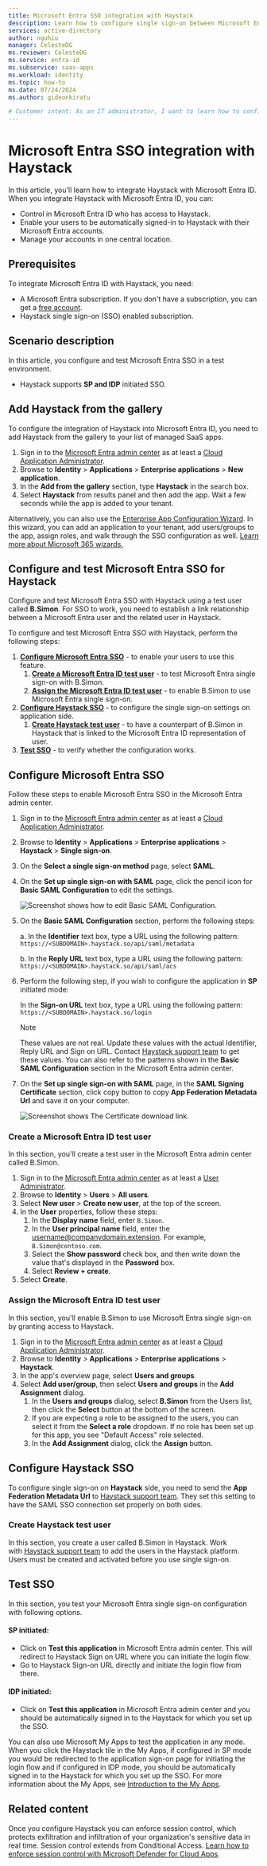 ```yaml
---
title: Microsoft Entra SSO integration with Haystack
description: Learn how to configure single sign-on between Microsoft Entra ID and Haystack.
services: active-directory
author: nguhiu
manager: CelesteDG
ms.reviewer: CelesteDG
ms.service: entra-id
ms.subservice: saas-apps
ms.workload: identity
ms.topic: how-to
ms.date: 07/24/2024
ms.author: gideonkiratu

# Customer intent: As an IT administrator, I want to learn how to configure single sign-on between Microsoft Entra ID and Directory Services so that I can control who has access to Directory Services, enable automatic sign-in with Microsoft Entra accounts, and manage my accounts in one central location.
---
```


# Microsoft Entra SSO integration with Haystack

In this article,  you'll learn how to integrate Haystack with Microsoft Entra ID. When you integrate Haystack with Microsoft Entra ID, you can:

* Control in Microsoft Entra ID who has access to Haystack.
* Enable your users to be automatically signed-in to Haystack with their Microsoft Entra accounts.
* Manage your accounts in one central location.

## Prerequisites

To integrate Microsoft Entra ID with Haystack, you need:

* A Microsoft Entra subscription. If you don't have a subscription, you can get a [free account](https://azure.microsoft.com/free/).
* Haystack single sign-on (SSO) enabled subscription.

## Scenario description

In this article,  you configure and test Microsoft Entra SSO in a test environment.

* Haystack supports **SP and IDP** initiated SSO.

## Add Haystack from the gallery

To configure the integration of Haystack into Microsoft Entra ID, you need to add Haystack from the gallery to your list of managed SaaS apps.

1. Sign in to the [Microsoft Entra admin center](https://entra.microsoft.com) as at least a [Cloud Application Administrator](~/identity/role-based-access-control/permissions-reference.md#cloud-application-administrator).
1. Browse to **Identity** > **Applications** > **Enterprise applications** > **New application**.
1. In the **Add from the gallery** section, type **Haystack** in the search box.
1. Select **Haystack** from results panel and then add the app. Wait a few seconds while the app is added to your tenant.

Alternatively, you can also use the [Enterprise App Configuration Wizard](https://portal.office.com/AdminPortal/home?Q=Docs#/azureadappintegration). In this wizard, you can add an application to your tenant, add users/groups to the app, assign roles, and walk through the SSO configuration as well. [Learn more about Microsoft 365 wizards.](/microsoft-365/admin/misc/azure-ad-setup-guides)

## Configure and test Microsoft Entra SSO for Haystack

Configure and test Microsoft Entra SSO with Haystack using a test user called **B.Simon**. For SSO to work, you need to establish a link relationship between a Microsoft Entra user and the related user in Haystack.

To configure and test Microsoft Entra SSO with Haystack, perform the following steps:

1. **[Configure Microsoft Entra SSO](#configure-microsoft-entra-sso)** - to enable your users to use this feature.
    1. **[Create a Microsoft Entra ID test user](#create-a-microsoft-entra-id-test-user)** - to test Microsoft Entra single sign-on with B.Simon.
    1. **[Assign the Microsoft Entra ID test user](#assign-the-microsoft-entra-id-test-user)** - to enable B.Simon to use Microsoft Entra single sign-on.
1. **[Configure Haystack SSO](#configure-haystack-sso)** - to configure the single sign-on settings on application side.
    1. **[Create Haystack test user](#create-haystack-test-user)** - to have a counterpart of B.Simon in Haystack that is linked to the Microsoft Entra ID representation of user.
1. **[Test SSO](#test-sso)** - to verify whether the configuration works.

## Configure Microsoft Entra SSO

Follow these steps to enable Microsoft Entra SSO in the Microsoft Entra admin center.

1. Sign in to the [Microsoft Entra admin center](https://entra.microsoft.com) as at least a [Cloud Application Administrator](~/identity/role-based-access-control/permissions-reference.md#cloud-application-administrator).
1. Browse to **Identity** > **Applications** > **Enterprise applications** > **Haystack** > **Single sign-on**.
1. On the **Select a single sign-on method** page, select **SAML**.
1. On the **Set up single sign-on with SAML** page, click the pencil icon for **Basic SAML Configuration** to edit the settings.

   ![Screenshot shows how to edit Basic SAML Configuration.](common/edit-urls.png "Basic Configuration")

1. On the **Basic SAML Configuration** section, perform the following steps:

    a. In the **Identifier** text box, type a URL using the following pattern:
    `https://<SUBDOMAIN>.haystack.so/api/saml/metadata`

    b. In the **Reply URL** text box, type a URL using the following pattern:
    `https://<SUBDOMAIN>.haystack.so/api/saml/acs`

1. Perform the following step, if you wish to configure the application in **SP** initiated mode:

    In the **Sign-on URL** text box, type a URL using the following pattern:
    `https://<SUBDOMAIN>.haystack.so/login`

	> [!NOTE]
	> These values are not real. Update these values with the actual Identifier, Reply URL and Sign on URL. Contact [Haystack support team](mailto:support@haystackteam.com) to get these values. You can also refer to the patterns shown in the **Basic SAML Configuration** section in the Microsoft Entra admin center.
    
1. On the **Set up single sign-on with SAML** page, in the **SAML Signing Certificate** section, click copy button to copy **App Federation Metadata Url** and save it on your computer.

	![Screenshot shows The Certificate download link.](common/copy-metadataurl.png "Certificate")

### Create a Microsoft Entra ID test user

In this section, you'll create a test user in the Microsoft Entra admin center called B.Simon.

1. Sign in to the [Microsoft Entra admin center](https://entra.microsoft.com) as at least a [User Administrator](~/identity/role-based-access-control/permissions-reference.md#user-administrator).
1. Browse to **Identity** > **Users** > **All users**.
1. Select **New user** > **Create new user**, at the top of the screen.
1. In the **User** properties, follow these steps:
   1. In the **Display name** field, enter `B.Simon`.  
   1. In the **User principal name** field, enter the username@companydomain.extension. For example, `B.Simon@contoso.com`.
   1. Select the **Show password** check box, and then write down the value that's displayed in the **Password** box.
   1. Select **Review + create**.
1. Select **Create**.

### Assign the Microsoft Entra ID test user

In this section, you'll enable B.Simon to use Microsoft Entra single sign-on by granting access to Haystack.

1. Sign in to the [Microsoft Entra admin center](https://entra.microsoft.com) as at least a [Cloud Application Administrator](~/identity/role-based-access-control/permissions-reference.md#cloud-application-administrator).
1. Browse to **Identity** > **Applications** > **Enterprise applications** > **Haystack**.
1. In the app's overview page, select **Users and groups**.
1. Select **Add user/group**, then select **Users and groups** in the **Add Assignment** dialog.
   1. In the **Users and groups** dialog, select **B.Simon** from the Users list, then click the **Select** button at the bottom of the screen.
   1. If you are expecting a role to be assigned to the users, you can select it from the **Select a role** dropdown. If no role has been set up for this app, you see "Default Access" role selected.
   1. In the **Add Assignment** dialog, click the **Assign** button.

## Configure Haystack SSO

To configure single sign-on on **Haystack** side, you need to send the **App Federation Metadata Url** to [Haystack support team](mailto:support@haystackteam.com). They set this setting to have the SAML SSO connection set properly on both sides.

### Create Haystack test user

In this section, you create a user called B.Simon in Haystack. Work with [Haystack support team](mailto:support@haystackteam.com) to add the users in the Haystack platform. Users must be created and activated before you use single sign-on.

## Test SSO 

In this section, you test your Microsoft Entra single sign-on configuration with following options.

#### SP initiated:

* Click on **Test this application** in Microsoft Entra admin center. This will redirect to Haystack Sign on URL where you can initiate the login flow.  
* Go to Haystack Sign-on URL directly and initiate the login flow from there.

#### IDP initiated:

* Click on **Test this application** in Microsoft Entra admin center and you should be automatically signed in to the Haystack for which you set up the SSO.

You can also use Microsoft My Apps to test the application in any mode. When you click the Haystack tile in the My Apps, if configured in SP mode you would be redirected to the application sign-on page for initiating the login flow and if configured in IDP mode, you should be automatically signed in to the Haystack for which you set up the SSO. For more information about the My Apps, see [Introduction to the My Apps](
https://support.microsoft.com/account-billing/sign-in-and-start-apps-from-the-my-apps-portal-2f3b1bae-0e5a-4a86-a33e-876fbd2a4510).

## Related content

Once you configure Haystack you can enforce session control, which protects exfiltration and infiltration of your organization's sensitive data in real time. Session control extends from Conditional Access. [Learn how to enforce session control with Microsoft Defender for Cloud Apps](/cloud-app-security/proxy-deployment-any-app).

